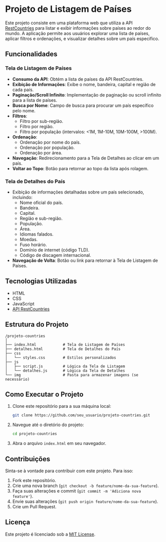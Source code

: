 # Projeto de Listagem de Países

Este projeto consiste em uma plataforma web que utiliza a API [RestCountries](https://restcountries.com/) para listar e exibir informações sobre países ao redor do mundo. A aplicação permite aos usuários explorar uma lista de países, aplicar filtros e ordenações, e visualizar detalhes sobre um país específico.

## Funcionalidades

### Tela de Listagem de Países
- **Consumo da API**: Obtém a lista de países da API RestCountries.
- **Exibição de Informações**: Exibe o nome, bandeira, capital e região de cada país.
- **Paginação/Scroll Infinito**: Implementação de paginação ou scroll infinito para a lista de países.
- **Busca por Nome**: Campo de busca para procurar um país específico pelo nome.
- **Filtros**:
  - Filtro por sub-região.
  - Filtro por região.
  - Filtro por população (intervalos: <1M, 1M-10M, 10M-100M, >100M).
- **Ordenação**:
  - Ordenação por nome do país.
  - Ordenação por população.
  - Ordenação por área.
- **Navegação**: Redirecionamento para a Tela de Detalhes ao clicar em um país.
- **Voltar ao Topo**: Botão para retornar ao topo da lista após rolagem.

### Tela de Detalhes do País
- Exibição de informações detalhadas sobre um país selecionado, incluindo:
  - Nome oficial do país.
  - Bandeira.
  - Capital.
  - Região e sub-região.
  - População.
  - Área.
  - Idiomas falados.
  - Moedas.
  - Fuso horário.
  - Domínio de internet (código TLD).
  - Código de discagem internacional.
- **Navegação de Volta**: Botão ou link para retornar à Tela de Listagem de Países.

## Tecnologias Utilizadas
- HTML
- CSS
- JavaScript
- [API RestCountries](https://restcountries.com/v3.1/all)

## Estrutura do Projeto

```
/projeto-countries
│
├── index.html            # Tela de Listagem de Países
├── detalhes.html         # Tela de Detalhes do País
├── css
│   └── styles.css        # Estilos personalizados
├── js
│   ├── script.js         # Lógica da Tela de Listagem
│   └── detalhes.js       # Lógica da Tela de Detalhes
└── img                   # Pasta para armazenar imagens (se necessário)
```

## Como Executar o Projeto

1. Clone este repositório para a sua máquina local:
   ```bash
   git clone https://github.com/seu_usuario/projeto-countries.git
   ```

2. Navegue até o diretório do projeto:
   ```bash
   cd projeto-countries
   ```

3. Abra o arquivo `index.html` em seu navegador.

## Contribuições

Sinta-se à vontade para contribuir com este projeto. Para isso:
1. Fork este repositório.
2. Crie uma nova branch (`git checkout -b feature/nome-da-sua-feature`).
3. Faça suas alterações e commit (`git commit -m 'Adiciona nova feature'`).
4. Envie suas alterações (`git push origin feature/nome-da-sua-feature`).
5. Crie um Pull Request.

## Licença

Este projeto é licenciado sob a [MIT License](LICENSE).
